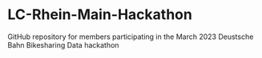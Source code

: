 # LC-Rhein-Main-Hackathon
GitHub repository for members participating in the March 2023  Deustsche Bahn Bikesharing Data hackathon
